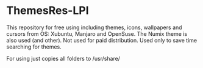 # ThemesRes-LPI
This repository for free using including themes, icons, wallpapers and cursors from OS: Xubuntu, Manjaro and OpenSuse. 
The Numix theme is also used (and other). Not used for paid distribution. Used only to save time searching for themes.

For using just copies all folders to /usr/share/
